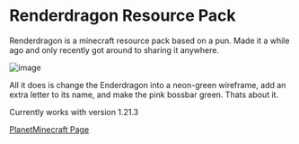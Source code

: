 # Renderdragon Resource Pack
Renderdragon is a minecraft resource pack based on a pun. Made it a while ago and only recently got around to sharing it anywhere.

![image](https://github.com/user-attachments/assets/9d56dcde-e1c5-492b-9239-358a74d587a3)

All it does is change the Enderdragon into a neon-green wireframe, add an extra letter to its name, and make the pink bossbar green. Thats about it.

Currently works with version 1.21.3

[PlanetMinecraft Page](https://www.planetminecraft.com/texture-pack/render-dragon)
